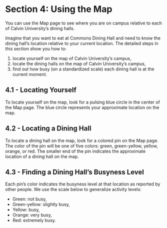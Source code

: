 # Section 4: Using the Map

You can use the Map page to see where you are on campus relative to each of Calvin University’s dining halls.

Imagine that you want to eat at Commons Dining Hall and need to know the dining hall’s location relative to your current location. The detailed steps in this section show you how to:
1) locate yourself on the map of Calvin University’s campus,
2) locate the dining halls on the map of Calvin University’s campus,
3) find out how busy (on a standardized scale) each dining hall is at the current moment.

## 4.1 - Locating Yourself

To locate yourself on the map, look for a pulsing blue circle in the center of the Map page. The blue circle represents your approximate location on the map.

## 4.2 - Locating a Dining Hall

To locate a dining hall on the map, look for a colored pin on the Map page. The color of the pin will be one of five colors: 
green, green-yellow, yellow, orange, or red. The smaller end of the pin indicates the approximate location of a dining hall on the map.

## 4.3 - Finding a Dining Hall’s Busyness Level

Each pin’s color indicates the busyness level at that location as reported by other people. 
We use the scale below to generalize activity levels:
- Green: not busy,
- Green-yellow: slightly busy,
- Yellow: busy,
- Orange: very busy,
- Red: extremely busy.
